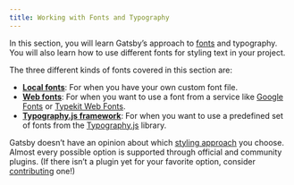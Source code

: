 ```yaml
---
title: Working with Fonts and Typography
---
```


In this section, you will learn Gatsby’s approach to [fonts](https://developer.mozilla.org/en-US/docs/Learn/CSS/Styling_text/Fundamentals#Fonts) and typography. You will also learn how to use different fonts for styling text in your project.

The three different kinds of fonts covered in this section are:

- **[Local fonts](/docs/how-to/styling/using-local-fonts/)**: For when you have your own custom font file.
- **[Web fonts](/docs/how-to/styling/using-web-fonts/)**: For when you want to use a font from a service like [Google Fonts](https://fonts.google.com/) or [Typekit Web Fonts](https://fonts.adobe.com/typekit).
- **[Typography.js framework](/docs/using-typography-js/)**: For when you want to use a predefined set of fonts from the [Typography.js](https://kyleamathews.github.io/typography.js/) library.

Gatsby doesn’t have an opinion about which [styling approach](/docs/styling/) you choose. Almost every possible option is supported through official and community plugins. (If there isn’t a plugin yet for your favorite option, consider [contributing](/docs/creating-plugins) one!)
